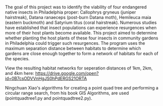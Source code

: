 The goal of this project was to identify the viability of four endangered native insects in Philadelphia proper: Callophrys gryneus (juniper hairstreak), Datana ranaeceps (post-burn Datana moth), Hemileuca maia (eastern buckmoth) and Satyrium titus (coral hairstreak). Numerous studies have established that insect populations can experience resurgences when more of their host plants become available. This project aimed to determine whether planting the host plants of these four insects in community gardens in Philadelphia could trigger such resurgences. The program uses the maximum separation distance between habitats to determine which gardens are close enough together to form a network of habitats for each of the species.

View the resulting habitat networks for seperation distances of 1km, 2km, and 4km here:
https://drive.google.com/open?id=0B7csODVVnHgJS0hPdERGS21ORTA

Ningchuan Xiao's algorithms for creating a point quad tree and performing a circular range search, from his book GIS Algorithms, are used (pointquadtree1.py and pointquadtree2.py).
